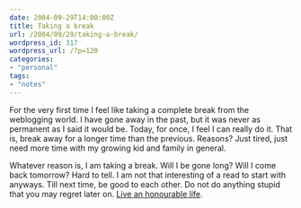 ```yaml
---
date: 2004-09-29T14:00:00Z
title: Taking a break
url: /2004/09/29/taking-a-break/
wordpress_id: 317
wordpress_url: /?p=120
categories:
- "personal"
tags:
- "notes"
---
```


For the very first time I feel like taking a complete break from the weblogging world. I have gone away in the past, but it was never as permanent as I said it would be. Today, for once, I feel I can really do it. That is, break away for a longer time than the previous. Reasons? Just tired, just need more time with my growing kid and family in general.

Whatever reason is, I am taking a break. Will I be gone long? Will I come back tomorrow? Hard to tell. I am not that interesting of a read to start with anyways. Till next time, be good to each other. Do not do anything stupid that you may regret later on. <a href="http://www.spack.org/wiki/MyFathersCreed" title="Brett Shand father's creed">Live an honourable life</a>.
